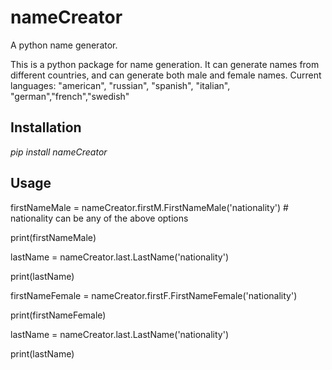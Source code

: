 # nameCreator
A python name generator.

This is a python package for name generation. It can generate names from different countries, and can generate both male and female names.
Current languages: "american", "russian", "spanish", "italian", "german","french","swedish"

## Installation
<i>pip install nameCreator</i>

## Usage
firstNameMale = nameCreator.firstM.FirstNameMale('nationality') # nationality can be any of the above options

print(firstNameMale)

lastName = nameCreator.last.LastName('nationality')

print(lastName)

firstNameFemale = nameCreator.firstF.FirstNameFemale('nationality')

print(firstNameFemale)

lastName = nameCreator.last.LastName('nationality')

print(lastName)
